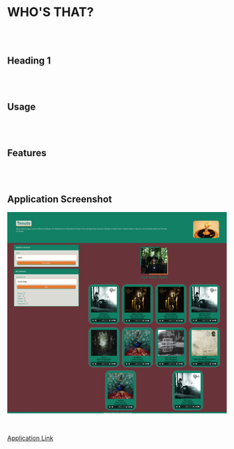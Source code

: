 # WHO'S THAT?
<br />

<br />

## Heading 1
<br />

<br />

## Usage
<br />

<br />

## Features
<br />

<br />

## Application Screenshot

<p align="center">
  <img src=assets/images/Screenshot.png>
</p>

<br />
 
[Application Link](https://l10n37.github.io/team-project-/)
